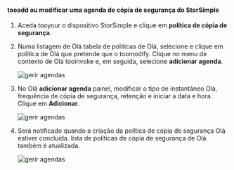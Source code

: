 
<!--author=alkohli last changed: 01/02/17-->

#### <a name="tooadd-or-modify-a-storsimple-backup-schedule"></a>tooadd ou modificar uma agenda de cópia de segurança do StorSimple

1. Aceda tooyour o dispositivo StorSimple e clique em **política de cópia de segurança**.

2. Numa listagem de Olá tabela de políticas de Olá, selecione e clique em política de Olá que pretende que o toomodify. Clique no menu de contexto de Olá tooinvoke e, em seguida, selecione **adicionar agenda**.

    ![gerir agendas](./media/storsimple-8000-add-modify-backup-schedule-u2/addschedule1.png)

3. No Olá **adicionar agenda** painel, modificar o tipo de instantâneo Olá, frequência de cópia de segurança, retenção e iniciar a data e hora. Clique em **Adicionar**.

    ![gerir agendas](./media/storsimple-8000-add-modify-backup-schedule-u2/addschedule5.png)

4. Será notificado quando a criação da política de cópia de segurança Olá estiver concluída. lista de políticas de cópia de segurança de Olá também é atualizada.

    ![gerir agendas](./media/storsimple-8000-add-modify-backup-schedule-u2/addschedule4.png)

